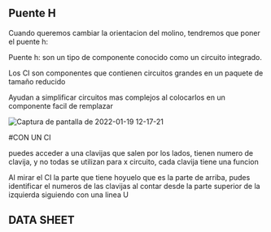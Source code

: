 
## Puente H

Cuando queremos cambiar la orientacion del molino, tendremos que poner el puente h: 

Puente h: son un tipo de componente conocido como un circuito integrado.

Los CI son componentes que contienen circuitos grandes en un paquete de tamaño reducido

Ayudan a simplificar circuitos mas complejos al colocarlos  en un componente facil de remplazar

![Captura de pantalla de 2022-01-19 12-17-21](https://user-images.githubusercontent.com/90753279/150120244-a1f5120e-0231-43ee-a563-2f555fb7a72a.png)


#CON UN CI

puedes acceder a una clavijas que salen por los lados, tienen numero de clavija, y no todas se utilizan para x circuito, cada clavija tiene una funcion

Al mirar el CI la parte que tiene hoyuelo que es la parte de arriba, pudes identificar el numeros de las clavijas al contar desde la parte superior de la izquierda siguiendo con una linea U

## DATA SHEET


